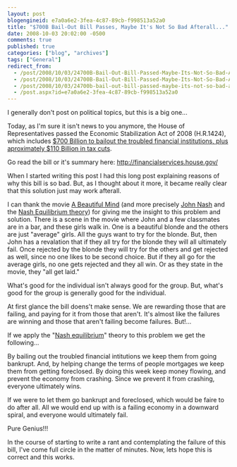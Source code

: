 ```yaml
---
layout: post
blogengineid: e7a0a6e2-3fea-4c87-89cb-f998513a52a0
title: "$700B Bail-Out Bill Passes, Maybe It's Not So Bad Afterall..."
date: 2008-10-03 20:02:00 -0500
comments: true
published: true
categories: ["blog", "archives"]
tags: ["General"]
redirect_from: 
  - /post/2008/10/03/24700B-Bail-Out-Bill-Passed-Maybe-Its-Not-So-Bad-Afterall.aspx
  - /post/2008/10/03/24700B-Bail-Out-Bill-Passed-Maybe-Its-Not-So-Bad-Afterall
  - /post/2008/10/03/24700b-bail-out-bill-passed-maybe-its-not-so-bad-afterall
  - /post.aspx?id=e7a0a6e2-3fea-4c87-89cb-f998513a52a0
---
```

<!-- more -->

I generally don't post on political topics, but this is a big one...

Today, as I'm sure it isn't news to you anymore, the House of Representatives passed the Economic Stabilization Act of 2008 (H.R.1424), which includes <a href="http://www.latimes.com/news/nationworld/nation/la-fi-bailout4-2008oct04,0,5359201.story">$700 Billion to bailout the troubled financial institutions, plus aproximately $110 Billion in tax cuts</a>.

Go read the bill or it's summary here: <a href="http://financialservices.house.gov/">http://financialservices.house.gov/</a>

When I started writing this post I had this long post explaining reasons of why this bill is so bad. But, as I thought about it more, it became really clear that this solution just may work afterall.

I can thank the movie <a href="http://www.imdb.com/title/tt0268978/">A Beautiful Mind</a> (and more precisely <a href="http://en.wikipedia.org/wiki/John_Forbes_Nash">John Nash</a> and the <a href="http://en.wikipedia.org/wiki/Nash_equilibrium">Nash Equilibrium theory</a>) for giving me the insight to this problem and solution. There is a scene in the movie where John and a few classmates are in a bar, and these girls walk in. One is a beautiful blonde and the others are just "average" girls. All the guys want to try for the blonde. But, then John has a revalation that if they all try for the blonde they will all ultimately fail. Once rejected by the blonde they will try for the others and get rejected as well, since no one likes to be second choice. But if they all go for the average girls, no one gets rejected and they all win. Or as they state in the movie, they "all get laid."

What's good for the individual isn't always good for the group. But, what's good for the group is generally good for the individual.

At first glance the bill doens't make sense. We are rewarding those that are failing, and paying for it from those that aren't. It's almost like the failures are winning and those that aren't failing become failures. But!...

If we apply the "<a href="http://en.wikipedia.org/wiki/Nash_equilibrium">Nash equilibrium</a>" theory to this problem we get the following...

By bailing out the troubled financial intitutions we keep them from going bankrupt. And, by helping change the terms of people mortgages we keep them from getting foreclosed. By doing this week keep money flowing, and prevent the economy from crashing. Since we prevent it from crashing, everyone ultimately wins.

If we were to let them go bankrupt and foreclosed, which would be faire to do after all. All we would end up with is a failing economy in a downward spiral, and everyone would ultimately fail.

Pure Genius!!!

In the course of starting to write a rant and contemplating the failure of this bill, I've come full circle in the matter of minutes. Now, lets hope this is correct and this works.

